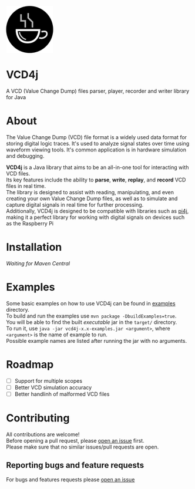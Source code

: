 <img width="128" height="128" src="logo.png" />  

# VCD4j
A VCD (Value Change Dump) files parser, player, recorder and writer library for Java

# About
The Value Change Dump (VCD) file format is a widely used data format for storing digital logic traces. It's used to analyze signal states over time using waveform viewing tools. It's common application is in hardware simulation and debugging.

**VCD4j** is a Java library that aims to be an all-in-one tool for interacting with VCD files.  
Its key features include the ability to **parse**, **write**, **replay**, and **record** VCD files in real time.  
The library is designed to assist with reading, manipulating, and even creating your own Value Change Dump files, as well as to simulate and capture digital signals in real time for further processing.  
Additionally, VCD4j is designed to be compatible with libraries such as [pi4j](http://www.pi4j.com/), making it a perfect library for working with digital signals on devices such as the Raspberry Pi

# Installation
*Waiting for Maven Central*

# Examples
Some basic examples on how to use VCD4j can be found in [examples](src/examples) directory.  
To build and run the examples use `mvn package -DbuildExamples=true`.  
You will be able to find the built *executable* jar in the `target/` directory.  
To run it, use `java -jar vcd4j-x.x-examples.jar <argument>`, where `<argument>` is the name of example to run.  
Possible example names are listed after running the jar with no arguments.

# Roadmap
- [ ] Support for multiple scopes
- [ ] Better VCD simulation accuracy
- [ ] Better handlinh of malformed VCD files

# Contributing
All contributions are welcome!  
Before opening a pull request, please [open an issue](https://github.com/Defective4/vcd4j/issues) first.  
Please make sure that no similar issues/pull requests are open.  

## Reporting bugs and feature requests
For bugs and features requests please [open an issue](https://github.com/Defective4/vcd4j/issues/new)